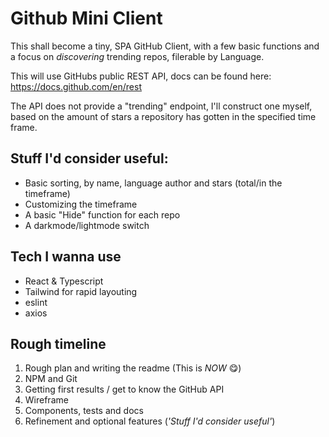 # Github Mini Client

This shall become a tiny, SPA GitHub Client, with a few basic functions and a focus on _discovering_ trending repos, filerable by Language.

This will use GitHubs public REST API, docs can be found here:  
https://docs.github.com/en/rest

The API does not provide a "trending" endpoint, I'll construct one myself, based on the amount of stars a repository has gotten in the specified time frame.


## Stuff I'd consider useful:
- Basic sorting, by name, language author and stars (total/in the timeframe)
- Customizing the timeframe
- A basic "Hide" function for each repo
- A darkmode/lightmode switch

## Tech I wanna use
- React & Typescript
- Tailwind for rapid layouting
- eslint
- axios

## Rough timeline
1. Rough plan and writing the readme (This is _NOW_ 😋)
2. NPM and Git
3. Getting first results / get to know the GitHub API
4. Wireframe
5. Components, tests and docs
6. Refinement and optional features (_'Stuff I'd consider useful'_)